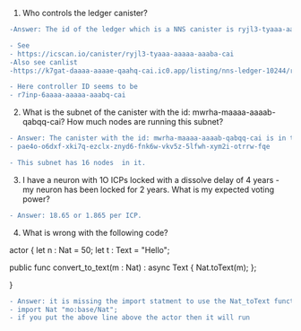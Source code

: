 
1. Who controls the ledger canister?

```diff 
-Answer: The id of the ledger which is a NNS canister is ryjl3-tyaaa-aaaaa-aaaba-cai

- See
- https://icscan.io/canister/ryjl3-tyaaa-aaaaa-aaaba-cai
-Also see canlist
-https://k7gat-daaaa-aaaae-qaahq-cai.ic0.app/listing/nns-ledger-10244/ryjl3-tyaaa-aaaaa-aaaba-cai

- Here controller ID seems to be 
- r7inp-6aaaa-aaaaa-aaabq-cai
```

2. What is the subnet of the canister with the id: mwrha-maaaa-aaaab-qabqq-cai? How much nodes are running this subnet?

```diff 
- Answer: The canister with the id: mwrha-maaaa-aaaab-qabqq-cai is in the subnet
- pae4o-o6dxf-xki7q-ezclx-znyd6-fnk6w-vkv5z-5lfwh-xym2i-otrrw-fqe

- This subnet has 16 nodes  in it.

```

3. I have a neuron with 1O ICPs locked with a dissolve delay of 4 years - my neuron has been locked for 2 years. What is my expected voting power?

```diff 
- Answer: 18.65 or 1.865 per ICP.
```


4. What is wrong with the following code?

actor {
  let n : Nat = 50;
  let t : Text = "Hello";

  public func convert_to_text(m : Nat) : async Text {
    Nat.toText(m);
  };
 
}

```diff 
- Answer: it is missing the import statment to use the Nat_toText function
- import Nat "mo:base/Nat";
- if you put the above line above the actor then it will run
```
